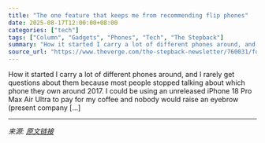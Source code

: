 ```yaml
---
title: "The one feature that keeps me from recommending flip phones"
date: 2025-08-17T12:00:00+08:00
categories: ["tech"]
tags: ["Column", "Gadgets", "Phones", "Tech", "The Stepback"]
summary: "How it started I carry a lot of different phones around, and I rarely get questions about them because most people stopped talking about which phone they own around 2017. I could be using an unrelease"
source_url: "https://www.theverge.com/the-stepback-newsletter/760031/foldables-flip-phones-flaw"
---
```


How it started I carry a lot of different phones around, and I rarely get questions about them because most people stopped talking about which phone they own around 2017. I could be using an unreleased iPhone 18 Pro Max Air Ultra to pay for my coffee and nobody would raise an eyebrow (present company [&#8230;]

---

*来源: [原文链接](https://www.theverge.com/the-stepback-newsletter/760031/foldables-flip-phones-flaw)*
